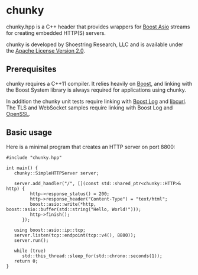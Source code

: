 # chunky
chunky.hpp is a C++ header that provides wrappers for [Boost
Asio](http://www.boost.org/doc/libs/1_59_0/doc/html/boost_asio.html)
streams for creating embedded HTTP(S) servers.

chunky is developed by Shoestring Research, LLC and is available under
the [Apache License Version
2.0](http://www.apache.org/licenses/LICENSE-2.0).

## Prerequisites
chunky requires a C++11 compiler. It relies heavily on
[Boost](http://www.boost.org/), and linking with the Boost System
library is always required for applications using chunky.

In addition the chunky unit tests require linking with [Boost
Log](http://www.boost.org/doc/libs/1_59_0/libs/log/doc/html/index.html)
and [libcurl](http://curl.haxx.se/libcurl/). The TLS and WebSocket
samples require linking with Boost Log and
[OpenSSL](https://www.openssl.org/).

## Basic usage
Here is a minimal program that creates an HTTP server on port 8800:

    #include "chunky.hpp"

    int main() {
       chunky::SimpleHTTPServer server;

       server.add_handler("/", [](const std::shared_ptr<chunky::HTTP>& http) {
             http->response_status() = 200;
             http->response_header("Content-Type") = "text/html";
             boost::asio::write(*http, boost::asio::buffer(std::string("Hello, World!")));
             http->finish();
          });

       using boost::asio::ip::tcp;
       server.listen(tcp::endpoint(tcp::v4(), 8800));
       server.run();

       while (true)
          std::this_thread::sleep_for(std::chrono::seconds(1));
       return 0;
    }
